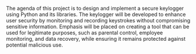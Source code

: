 The agenda of this project is to design and implement a secure keylogger using Python and its libraries. The keylogger will be developed to enhance user security by monitoring and recording keystrokes without compromising sensitive information. Emphasis will be placed on creating a tool that can be used for legitimate purposes, such as parental control, employee monitoring, and data recovery, while ensuring it remains protected against potential malicious use.
